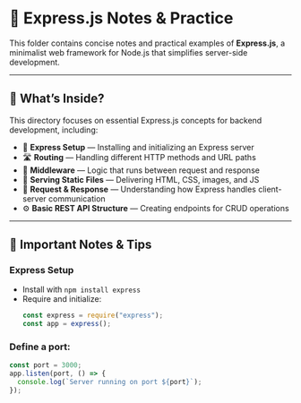 # 🚀 Express.js Notes & Practice

This folder contains concise notes and practical examples of **Express.js**, a minimalist web framework for Node.js that simplifies server-side development.

---

## 🧠 What’s Inside?

This directory focuses on essential Express.js concepts for backend development, including:

- 🔧 **Express Setup** — Installing and initializing an Express server
- 🛣️ **Routing** — Handling different HTTP methods and URL paths
- 📄 **Middleware** — Logic that runs between request and response
- 🧱 **Serving Static Files** — Delivering HTML, CSS, images, and JS
- 🧪 **Request & Response** — Understanding how Express handles client-server communication
- ⚙️ **Basic REST API Structure** — Creating endpoints for CRUD operations

---

## 📝 Important Notes & Tips

### Express Setup

- Install with `npm install express`
- Require and initialize:
  ```js
  const express = require("express");
  const app = express();
  ```

### Define a port:
```js
const port = 3000;
app.listen(port, () => {
  console.log(`Server running on port ${port}`);
});
```


